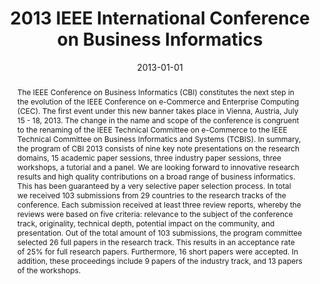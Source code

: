 ---
abstract: 'The IEEE Conference on Business Informatics (CBI) constitutes the next
  step in the evolution of the IEEE Conference on e-Commerce and Enterprise Computing
  (CEC). The first event under this new banner takes place in Vienna, Austria, July
  15 - 18, 2013. The change in the name and scope of the conference is congruent to
  the renaming of the IEEE Technical Committee on e-Commerce to the IEEE Technical
  Committee on Business Informatics and Systems (TCBIS).  In summary, the program
  of CBI 2013 consists of nine key note presentations on the research domains, 15
  academic paper sessions, three industry paper sessions, three workshops, a tutorial
  and a panel. We are looking forward to innovative research results and high quality
  contributions on a broad range of business informatics. This has been guaranteed
  by a very selective paper selection process. In total we received 103 submissions
  from 29 countries to the research tracks of the conference. Each submission received
  at least three review reports, whereby the reviews were based on five criteria:
  relevance to the subject of the conference track, originality, technical depth,
  potential impact on the community, and presentation. Out of the total amount of
  103 submissions, the program committee selected 26 full papers in the research track.
  This results in an acceptance rate of 25% for full research papers. Furthermore,
  16 short papers were accepted. In addition, these proceedings include 9 papers of
  the industry track, and 13 papers of the workshops.'
authors:
- Birgit Hofreiter
- Kwei-Jay Lin
- Christian Huemer
- Erik Proper
- Jorge Sanz
date: '2013-01-01'
featured: false
links:
- name: Publik
  url: https://publik.tuwien.ac.at/showentry.php?ID=219710&lang=2
publication: 'IEEE Computer Society, 2013, ISBN: 978-0-7695-5072-5; 436 pages'
publication_types:
- '5'
publishDate: '2013-01-01'
title: 2013 IEEE International Conference on Business Informatics
url_pdf: http://ieeexplore.ieee.org/xpl/mostRecentIssue.jsp?punumber=6642227
---